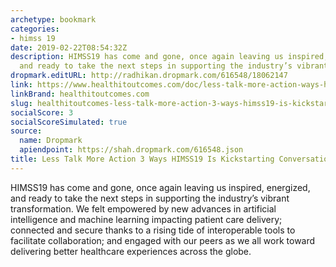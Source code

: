 ```yaml
---
archetype: bookmark
categories:
- himss 19
date: 2019-02-22T08:54:32Z
description: HIMSS19 has come and gone, once again leaving us inspired, energized,
  and ready to take the next steps in supporting the industry’s vibrant transformation.
dropmark.editURL: http://radhikan.dropmark.com/616548/18062147
link: https://www.healthitoutcomes.com/doc/less-talk-more-action-ways-himss-is-kickstarting-conversations-0001
linkBrand: healthitoutcomes.com
slug: healthitoutcomes-less-talk-more-action-3-ways-himss19-is-kickstarting-conversations
socialScore: 3
socialScoreSimulated: true
source:
  name: Dropmark
  apiendpoint: https://shah.dropmark.com/616548.json
title: Less Talk More Action 3 Ways HIMSS19 Is Kickstarting Conversations
---
```

HIMSS19 has come and gone, once again leaving us inspired, energized, and ready to take the next steps in supporting the industry’s vibrant transformation. We felt empowered by new advances in artificial intelligence and machine learning impacting patient care delivery; connected and secure thanks to a rising tide of interoperable tools to facilitate collaboration; and engaged with our peers as we all work toward delivering better healthcare experiences across the globe.

